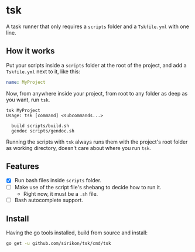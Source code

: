 # tsk

A task runner that only requires a `scripts` folder and a `Tskfile.yml` with one line.

## How it works

Put your scripts inside a `scripts` folder at the root of the project, and add
a `Tskfile.yml` next to it, like this:

```yaml
name: MyProject
```

Now, from anywhere inside your project, from root to any folder as deep as you
want, run `tsk`.

```
tsk MyProject
Usage: tsk [command] <subcommands...>

  build scripts/build.sh
  gendoc scripts/gendoc.sh
```

Running the scripts with `tsk` always runs them with the project's root folder
as working directory, doesn't care about where you run `tsk`.

## Features

- [X] Run bash files inside `scripts` folder.
- [ ] Make use of the script file's shebang to decide how to run it.
    - Right now, it must be a `.sh` file.
- [ ] Bash autocomplete support.

## Install

Having the go tools installed, build from source and install:

```bash
go get -u github.com/sirikon/tsk/cmd/tsk
```
